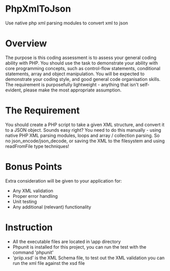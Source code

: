 # PhpXmlToJson
Use native php xml parsing modules to convert xml to json 

# Overview
The purpose is this coding assessment is to assess your general coding ability with PHP. You should use the task to demonstrate your ability with
core programming concepts, such as control-flow statements, conditional statements, array and object manipulation.
You will be expected to demonstrate your coding style, and good general code organisation skills. The requirement is purposefully lightweight -
anything that isn't self-evident, please make the most appropriate assumption.

# The Requirement
You should create a PHP script to take a given XML structure, and convert it to a JSON object. Sounds easy right? You need to do this manually -
using native PHP XML parsing modules, loops and array / collection parsing. So no json_encode/json_decode, or saving the XML to the
filesystem and using readFromFile type techniques!

# Bonus Points
Extra consideration will be given to your application for:
- Any XML validation
- Proper error handling
- Unit testing
- Any additional (relevant) functionality

# Instruction
- All the executable files are located in \app directory
- Phpunit is installed for this project, you can run the test with the command 'phpunit'
- 'priip.xsd' is the XML Schema file, to test out the XML validation you can run the xml file against the xsd file
